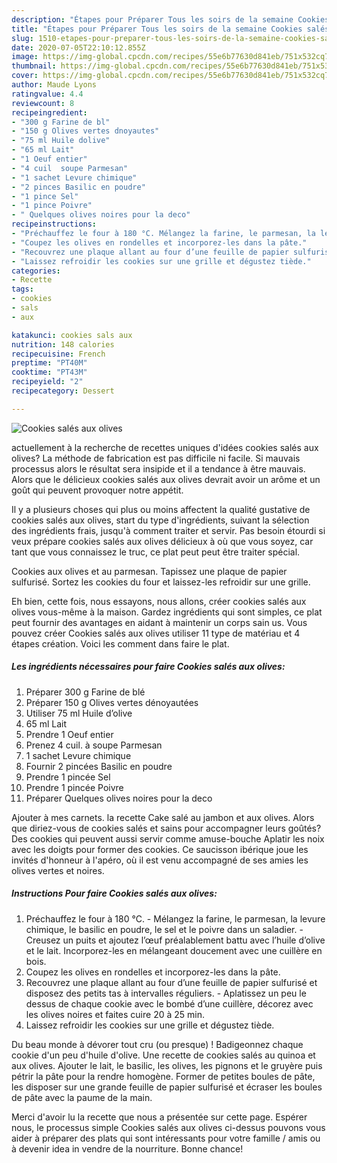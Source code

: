 ```yaml
---
description: "Étapes pour Préparer Tous les soirs de la semaine Cookies salés aux olives"
title: "Étapes pour Préparer Tous les soirs de la semaine Cookies salés aux olives"
slug: 1510-etapes-pour-preparer-tous-les-soirs-de-la-semaine-cookies-sales-aux-olives
date: 2020-07-05T22:10:12.855Z
image: https://img-global.cpcdn.com/recipes/55e6b77630d841eb/751x532cq70/cookies-sales-aux-olives-photo-principale-de-la-recette.jpg
thumbnail: https://img-global.cpcdn.com/recipes/55e6b77630d841eb/751x532cq70/cookies-sales-aux-olives-photo-principale-de-la-recette.jpg
cover: https://img-global.cpcdn.com/recipes/55e6b77630d841eb/751x532cq70/cookies-sales-aux-olives-photo-principale-de-la-recette.jpg
author: Maude Lyons
ratingvalue: 4.4
reviewcount: 8
recipeingredient:
- "300 g Farine de bl"
- "150 g Olives vertes dnoyautes"
- "75 ml Huile dolive"
- "65 ml Lait"
- "1 Oeuf entier"
- "4 cuil  soupe Parmesan"
- "1 sachet Levure chimique"
- "2 pinces Basilic en poudre"
- "1 pince Sel"
- "1 pince Poivre"
- " Quelques olives noires pour la deco"
recipeinstructions:
- "Préchauffez le four à 180 °C. Mélangez la farine, le parmesan, la levure chimique, le basilic en poudre, le sel et le poivre dans un saladier. Creusez un puits et ajoutez l’œuf préalablement battu avec l’huile d’olive et le lait. Incorporez-les en mélangeant doucement avec une cuillère en bois."
- "Coupez les olives en rondelles et incorporez-les dans la pâte."
- "Recouvrez une plaque allant au four d’une feuille de papier sulfurisé et disposez des petits tas à intervalles réguliers. Aplatissez un peu le dessus de chaque cookie avec le bombé d’une cuillère, décorez avec les olives noires et faites cuire 20 à 25 min."
- "Laissez refroidir les cookies sur une grille et dégustez tiède."
categories:
- Recette
tags:
- cookies
- sals
- aux

katakunci: cookies sals aux 
nutrition: 148 calories
recipecuisine: French
preptime: "PT40M"
cooktime: "PT43M"
recipeyield: "2"
recipecategory: Dessert

---
```



![Cookies salés aux olives](https://img-global.cpcdn.com/recipes/55e6b77630d841eb/751x532cq70/cookies-sales-aux-olives-photo-principale-de-la-recette.jpg)

actuellement à la recherche de recettes uniques d'idées cookies salés aux olives? La méthode de fabrication est pas difficile ni facile. Si mauvais processus alors le résultat sera insipide et il a tendance à être mauvais. Alors que le délicieux cookies salés aux olives devrait avoir un arôme et un goût qui peuvent provoquer notre appétit.

Il y a plusieurs choses qui plus ou moins affectent la qualité gustative de cookies salés aux olives, start du type d'ingrédients, suivant la sélection des ingrédients frais, jusqu'à comment traiter et servir. Pas besoin étourdi si veux prépare cookies salés aux olives délicieux à où que vous soyez, car tant que vous connaissez le truc, ce plat peut peut être traiter spécial.

Cookies aux olives et au parmesan. Tapissez une plaque de papier sulfurisé. Sortez les cookies du four et laissez-les refroidir sur une grille.


Eh bien, cette fois, nous essayons, nous allons, créer cookies salés aux olives vous-même à la maison. Gardez ingrédients qui sont simples, ce plat peut fournir des avantages en aidant à maintenir un corps sain us. Vous pouvez créer Cookies salés aux olives utiliser 11 type de matériau et 4 étapes création. Voici les comment dans faire le plat.

<!--inarticleads1-->

##### Les ingrédients nécessaires pour faire Cookies salés aux olives:

1. Préparer 300 g Farine de blé
1. Préparer 150 g Olives vertes dénoyautées
1. Utiliser 75 ml Huile d’olive
1.  65 ml Lait
1. Prendre 1 Oeuf entier
1. Prenez 4 cuil. à soupe Parmesan
1.  1 sachet Levure chimique
1. Fournir 2 pincées Basilic en poudre
1. Prendre 1 pincée Sel
1. Prendre 1 pincée Poivre
1. Préparer  Quelques olives noires pour la deco


Ajouter à mes carnets. la recette Cake salé au jambon et aux olives. Alors que diriez-vous de cookies salés et sains pour accompagner leurs goûtés? Des cookies qui peuvent aussi servir comme amuse-bouche Aplatir les noix avec les doigts pour former des cookies. Ce saucisson ibérique joue les invités d&#39;honneur à l&#39;apéro, où il est venu accompagné de ses amies les olives vertes et noires. 

<!--inarticleads2-->

##### Instructions Pour faire Cookies salés aux olives:

1. Préchauffez le four à 180 °C. - Mélangez la farine, le parmesan, la levure chimique, le basilic en poudre, le sel et le poivre dans un saladier. - Creusez un puits et ajoutez l’œuf préalablement battu avec l’huile d’olive et le lait. Incorporez-les en mélangeant doucement avec une cuillère en bois.
1. Coupez les olives en rondelles et incorporez-les dans la pâte.
1. Recouvrez une plaque allant au four d’une feuille de papier sulfurisé et disposez des petits tas à intervalles réguliers. - Aplatissez un peu le dessus de chaque cookie avec le bombé d’une cuillère, décorez avec les olives noires et faites cuire 20 à 25 min.
1. Laissez refroidir les cookies sur une grille et dégustez tiède.


Du beau monde à dévorer tout cru (ou presque) ! Badigeonnez chaque cookie d&#39;un peu d&#39;huile d&#39;olive. Une recette de cookies salés au quinoa et aux olives. Ajouter le lait, le basilic, les olives, les pignons et le gruyère puis pétrir la pâte pour la rendre homogène. Former de petites boules de pâte, les disposer sur une grande feuille de papier sulfurisé et écraser les boules de pâte avec la paume de la main. 


Merci d'avoir lu la recette que nous a présentée sur cette page. Espérer nous, le processus simple Cookies salés aux olives ci-dessus pouvons vous aider à préparer des plats qui sont intéressants pour votre famille / amis ou à devenir idea in vendre de la nourriture. Bonne chance!
